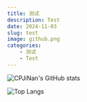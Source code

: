 ```yaml
---
title: 测试
description: Test
date: 2024-11-03
slug: test
image: github.png
categories:
    - 测试
    - Test
---
```


![CPJiNan's GitHub stats](https://github-readme-stats.vercel.app/api?username=CPJiNan)

![Top Langs](https://github-readme-stats.vercel.app/api/top-langs/?username=CPJiNan)

